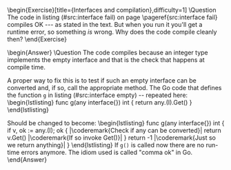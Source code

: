 \begin{Exercise}[title={Interfaces and compilation},difficulty=1]
\Question
The code in listing (#src:interface fail) on page
\pageref{src:interface fail} compiles OK --- as stated 
in the text. But when you run it you'll get a runtime error, so
something *is* wrong. Why does the code compile cleanly then?
\end{Exercise}

\begin{Answer}
\Question
The code compiles because an integer type implements the empty interface
and that is the check that happens at compile time.

A proper way to fix this is to test if such an empty interface can
be converted and, if so, call the appropriate method. The Go code
that defines the function `g` in listing (#src:interface empty)
-- repeated here:
\begin{lstlisting}
func g(any interface{}) int { return any.(I).Get() }
\end{lstlisting}

Should be changed to become:
\begin{lstlisting}
func g(any interface{}) int {
    if v, ok := any.(I); ok {	|\coderemark{Check if any can be converted}|
        return v.Get()		|\coderemark{If so invoke Get()}|
    }
    return -1			|\coderemark{Just so we return anything}|
}
\end{lstlisting}
If `g()` is called now there are no run-time errors anymore. The
idiom used is called "comma ok" in Go.
\end{Answer}
